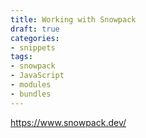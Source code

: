 ```yaml
---
title: Working with Snowpack
draft: true
categories:
- snippets
tags:
- snowpack
- JavaScript
- modules
- bundles
---
```


https://www.snowpack.dev/
